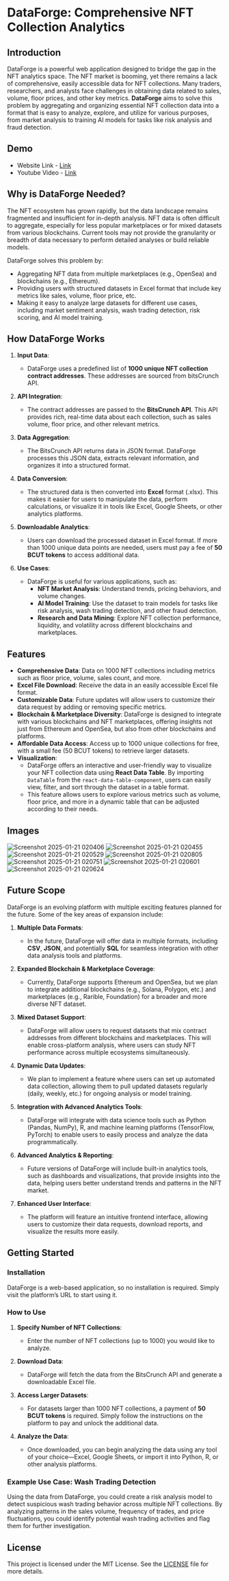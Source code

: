 # DataForge: Comprehensive NFT Collection Analytics

## Introduction

DataForge is a powerful web application designed to bridge the gap in the NFT analytics space. The NFT market is booming, yet there remains a lack of comprehensive, easily accessible data for NFT collections. Many traders, researchers, and analysts face challenges in obtaining data related to sales, volume, floor prices, and other key metrics. **DataForge** aims to solve this problem by aggregating and organizing essential NFT collection data into a format that is easy to analyze, explore, and utilize for various purposes, from market analysis to training AI models for tasks like risk analysis and fraud detection.

## Demo

   - Website Link - [Link](https://dataforge-xnfw.onrender.com/)
   - Youtube Video - [Link](https://youtu.be/M_fNwulVszY)


## Why is DataForge Needed?

The NFT ecosystem has grown rapidly, but the data landscape remains fragmented and insufficient for in-depth analysis. NFT data is often difficult to aggregate, especially for less popular marketplaces or for mixed datasets from various blockchains. Current tools may not provide the granularity or breadth of data necessary to perform detailed analyses or build reliable models. 

DataForge solves this problem by:

- Aggregating NFT data from multiple marketplaces (e.g., OpenSea) and blockchains (e.g., Ethereum).
- Providing users with structured datasets in Excel format that include key metrics like sales, volume, floor price, etc.
- Making it easy to analyze large datasets for different use cases, including market sentiment analysis, wash trading detection, risk scoring, and AI model training.

## How DataForge Works

1. **Input Data**:
   - DataForge uses a predefined list of **1000 unique NFT collection contract addresses**. These addresses are sourced from bitsCrunch API.
   
2. **API Integration**:
   - The contract addresses are passed to the **BitsCrunch API**. This API provides rich, real-time data about each collection, such as sales volume, floor price, and other relevant metrics.

3. **Data Aggregation**:
   - The BitsCrunch API returns data in JSON format. DataForge processes this JSON data, extracts relevant information, and organizes it into a structured format.

4. **Data Conversion**:
   - The structured data is then converted into **Excel** format (.xlsx). This makes it easier for users to manipulate the data, perform calculations, or visualize it in tools like Excel, Google Sheets, or other analytics platforms.

5. **Downloadable Analytics**:
   - Users can download the processed dataset in Excel format. If more than 1000 unique data points are needed, users must pay a fee of **50 BCUT tokens** to access additional data.

6. **Use Cases**:
   - DataForge is useful for various applications, such as:
     - **NFT Market Analysis**: Understand trends, pricing behaviors, and volume changes.
     - **AI Model Training**: Use the dataset to train models for tasks like risk analysis, wash trading detection, and other fraud detection.
     - **Research and Data Mining**: Explore NFT collection performance, liquidity, and volatility across different blockchains and marketplaces.

## Features

- **Comprehensive Data**: Data on 1000 NFT collections including metrics such as floor price, volume, sales count, and more.
- **Excel File Download**: Receive the data in an easily accessible Excel file format.
- **Customizable Data**: Future updates will allow users to customize their data request by adding or removing specific metrics.
- **Blockchain & Marketplace Diversity**: DataForge is designed to integrate with various blockchains and NFT marketplaces, offering insights not just from Ethereum and OpenSea, but also from other blockchains and platforms.
- **Affordable Data Access**: Access up to 1000 unique collections for free, with a small fee (50 BCUT tokens) to retrieve larger datasets.
- **Visualization**: 
   - DataForge offers an interactive and user-friendly way to visualize your NFT collection data using **React Data Table**. By importing `DataTable` from the `react-data-table-component`, users can easily view, filter, and sort through the dataset in a table format.
   - This feature allows users to explore various metrics such as volume, floor price, and more in a dynamic table that can be adjusted according to their needs.

## Images 

![Screenshot 2025-01-21 020406](https://github.com/user-attachments/assets/83382acd-71d3-42e6-a7c1-847a57d9a1f0)
![Screenshot 2025-01-21 020455](https://github.com/user-attachments/assets/efb57d88-b84e-42b3-a968-cc4b2ab92d1b)
![Screenshot 2025-01-21 020529](https://github.com/user-attachments/assets/491d8eb7-9b68-4134-8c99-04f3f3027802)
![Screenshot 2025-01-21 020805](https://github.com/user-attachments/assets/527f5d2f-258f-42f6-9f78-559cb9a6ecf6)
![Screenshot 2025-01-21 020751](https://github.com/user-attachments/assets/e638a212-82fe-4efe-9d10-0b02331c6719)
![Screenshot 2025-01-21 020601](https://github.com/user-attachments/assets/0ae375a0-0823-4950-807e-af71984db943)
![Screenshot 2025-01-21 020624](https://github.com/user-attachments/assets/25205190-f542-4ab5-803b-18d3e2fc21eb)


## Future Scope

DataForge is an evolving platform with multiple exciting features planned for the future. Some of the key areas of expansion include:

1. **Multiple Data Formats**:
   - In the future, DataForge will offer data in multiple formats, including **CSV**, **JSON**, and potentially **SQL** for seamless integration with other data analysis tools and platforms.

2. **Expanded Blockchain & Marketplace Coverage**:
   - Currently, DataForge supports Ethereum and OpenSea, but we plan to integrate additional blockchains (e.g., Solana, Polygon, etc.) and marketplaces (e.g., Rarible, Foundation) for a broader and more diverse NFT dataset.

3. **Mixed Dataset Support**:
   - DataForge will allow users to request datasets that mix contract addresses from different blockchains and marketplaces. This will enable cross-platform analysis, where users can study NFT performance across multiple ecosystems simultaneously.

4. **Dynamic Data Updates**:
   - We plan to implement a feature where users can set up automated data collection, allowing them to pull updated datasets regularly (daily, weekly, etc.) for ongoing analysis or model training.

5. **Integration with Advanced Analytics Tools**:
   - DataForge will integrate with data science tools such as Python (Pandas, NumPy), R, and machine learning platforms (TensorFlow, PyTorch) to enable users to easily process and analyze the data programmatically.

6. **Advanced Analytics & Reporting**:
   - Future versions of DataForge will include built-in analytics tools, such as dashboards and visualizations, that provide insights into the data, helping users better understand trends and patterns in the NFT market.

7. **Enhanced User Interface**:
   - The platform will feature an intuitive frontend interface, allowing users to customize their data requests, download reports, and visualize the results more easily.

## Getting Started

### Installation

DataForge is a web-based application, so no installation is required. Simply visit the platform’s URL to start using it.

### How to Use

1. **Specify Number of NFT Collections**:
   - Enter the number of NFT collections (up to 1000) you would like to analyze.
   
2. **Download Data**:
   - DataForge will fetch the data from the BitsCrunch API and generate a downloadable Excel file.
   
3. **Access Larger Datasets**:
   - For datasets larger than 1000 NFT collections, a payment of **50 BCUT tokens** is required. Simply follow the instructions on the platform to pay and unlock the additional data.

4. **Analyze the Data**:
   - Once downloaded, you can begin analyzing the data using any tool of your choice—Excel, Google Sheets, or import it into Python, R, or other analysis platforms.

### Example Use Case: Wash Trading Detection

Using the data from DataForge, you could create a risk analysis model to detect suspicious wash trading behavior across multiple NFT collections. By analyzing patterns in the sales volume, frequency of trades, and price fluctuations, you could identify potential wash trading activities and flag them for further investigation.

## License

This project is licensed under the MIT License. See the [LICENSE](LICENSE) file for more details.
